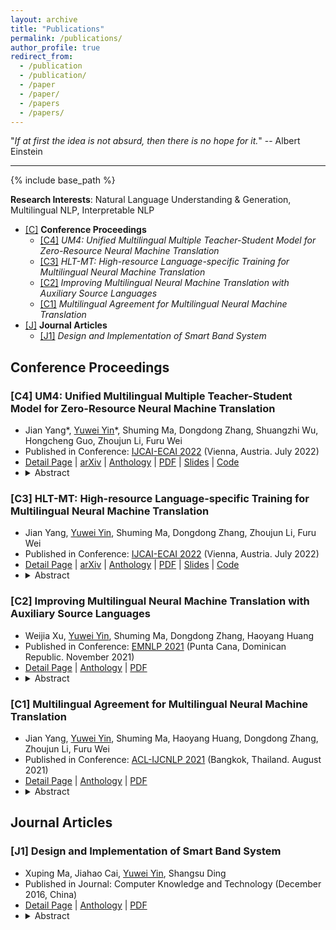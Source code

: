 ```yaml
---
layout: archive
title: "Publications"
permalink: /publications/
author_profile: true
redirect_from:
  - /publication
  - /publication/
  - /paper
  - /paper/
  - /papers
  - /papers/
---
```


<script src="https://polyfill.io/v3/polyfill.min.js?features=es6"></script>
<script id="MathJax-script" async src="https://cdn.jsdelivr.net/npm/mathjax@3/es5/tex-mml-chtml.js"></script>
<script>
MathJax = {
  tex: {
    inlineMath: [['$', '$']],
    processEscapes: true
  }
};
</script>

"*If at first the idea is not absurd, then there is no hope for it.*" -- Albert Einstein

---

<!-- {% if author.googlescholar %}
  You can also find my articles on <u><a href="{{author.googlescholar}}">my Google Scholar profile</a>.</u>
{% endif %} -->

{% include base_path %}

<!-- {% for post in site.publications reversed %}
  {% include archive-single.html %}
{% endfor %} -->

<!-- <h2 id="yyw-directory">Directory</h2> -->

**Research Interests**: Natural Language Understanding & Generation, Multilingual NLP, Interpretable NLP

- [[C]](#yyw-pub-conference) **Conference Proceedings**
  - [[C4]](#yyw-pub-conference-MNMT-UM4) *UM4: Unified Multilingual Multiple Teacher-Student Model for Zero-Resource Neural Machine Translation*
  - [[C3]](#yyw-pub-conference-MNMT-HLT) *HLT-MT: High-resource Language-specific Training for Multilingual Neural Machine Translation*
  - [[C2]](#yyw-pub-conference-MNMT-auxSource) *Improving Multilingual Neural Machine Translation with Auxiliary Source Languages*
  - [[C1]](#yyw-pub-conference-MNMT-multiAgreement) *Multilingual Agreement for Multilingual Neural Machine Translation*
- [[J]](#yyw-pub-journal) **Journal Articles**
  - [[J1]](#yyw-pub-journal-Smart-Band-System) *Design and Implementation of Smart Band System*
<!-- - [[P]](#yyw-pub-preprints) **Preprints** -->
  <!-- - [[P1]](#yyw-pub-preprints-XNLP) *XNLP* -->

<!-- --- -->

<h2 id="yyw-pub-conference">Conference Proceedings</h2>

<h3 id="yyw-pub-conference-MNMT-UM4">[C4] UM4: Unified Multilingual Multiple Teacher-Student Model for Zero-Resource Neural Machine Translation</h3>

- Jian Yang\*, <u>Yuwei Yin</u>\*, Shuming Ma, Dongdong Zhang, Shuangzhi Wu, Hongcheng Guo, Zhoujun Li, Furu Wei
- Published in Conference: [IJCAI-ECAI 2022](https://ijcai-22.org/) (Vienna, Austria. July 2022)
- [Detail Page](https://yuweiyin.github.io/publications/2022-07-23-IJCAI-MNMT-UM4) \| [arXiv](https://arxiv.org/abs/2207.04900) \| [Anthology](https://www.ijcai.org/proceedings/2022/618) \| [PDF](https://www.ijcai.org/proceedings/2022/0618.pdf) \| <!-- [Spotlight Video]() \| [Full Video]() \| --> [Slides](https://yuweiyin.github.io/files/slides/IJCAI2022-Presentation-205-UM4-full.pdf) \| [Code](https://github.com/YuweiYin/UM4)
- <details><summary>Abstract</summary>Most translation tasks among languages belong to the zero-resource translation problem where parallel corpora are unavailable. Multilingual neural machine translation (MNMT) enables one-pass translation using shared semantic space for all languages compared to the two-pass pivot translation but often underperforms the pivot-based method. In this paper, we propose a novel method, named as <b>U</b>nified <b>M</b>ultilingual <b>M</b>ultiple teacher-student <b>M</b>odel for N<b>M</b>T (<b>UM4</b>). Our method unifies source-teacher, target-teacher, and pivot-teacher models to guide the student model for the zero-resource translation. The source teacher and target teacher force the student to learn the direct source to target translation by the distilled knowledge on both source and target sides. The monolingual corpus is further leveraged by the pivot-teacher model to enhance the student model. Experimental results demonstrate that our model of 72 directions significantly outperforms previous methods on the WMT benchmark.</details>


<h3 id="yyw-pub-conference-MNMT-HLT">[C3] HLT-MT: High-resource Language-specific Training for Multilingual Neural Machine Translation</h3>

- Jian Yang, <u>Yuwei Yin</u>, Shuming Ma, Dongdong Zhang, Zhoujun Li, Furu Wei
- Published in Conference: [IJCAI-ECAI 2022](https://ijcai-22.org/) (Vienna, Austria. July 2022)
- [Detail Page](https://yuweiyin.github.io/publications/2022-07-23-IJCAI-MNMT-HLT) \| [arXiv](https://arxiv.org/abs/2207.04906) \| [Anthology](https://www.ijcai.org/proceedings/2022/619) \| [PDF](https://www.ijcai.org/proceedings/2022/0619.pdf) \| <!-- [Spotlight Video]() \| [Full Video]() \| --> [Slides](https://yuweiyin.github.io/files/slides/IJCAI2022-Presentation-206-HLT-full.pdf) \| [Code](https://github.com/YuweiYin/HLT-MT)
- <details><summary>Abstract</summary>Multilingual neural machine translation (MNMT) trained in multiple language pairs has attracted considerable attention due to fewer model parameters and lower training costs by sharing knowledge among multiple languages. Nonetheless, multilingual training is plagued by language interference degeneration in shared parameters because of the negative interference among different translation directions, especially on high-resource languages. In this paper, we propose the multilingual translation model with the high-resource language-specific training (<b>HLT-MT</b>) to alleviate the negative interference, which adopts the two-stage training with the language-specific selection mechanism. Specifically, we first train the multilingual model only with the high-resource pairs and select the language-specific modules at the top of the decoder to enhance the translation quality of high-resource directions. Next, the model is further trained on all available corpora to transfer knowledge from high-resource languages (HRLs) to low-resource languages (LRLs). Experimental results show that HLT-MT outperforms various strong baselines on WMT-10 and OPUS-100 benchmarks. Furthermore, the analytic experiments validate the effectiveness of our method in mitigating the negative interference in multilingual training.</details>


<h3 id="yyw-pub-conference-MNMT-auxSource">[C2] Improving Multilingual Neural Machine Translation with Auxiliary Source Languages</h3>

- Weijia Xu, <u>Yuwei Yin</u>, Shuming Ma, Dongdong Zhang, Haoyang Huang
- Published in Conference: [EMNLP 2021](https://2021.emnlp.org/) (Punta Cana, Dominican Republic. November 2021)
- [Detail Page](https://yuweiyin.github.io/publications/2021-11-07-EMNLP-MNMT-auxSource) \| [Anthology](https://aclanthology.org/2021.findings-emnlp.260/) \| [PDF](https://aclanthology.org/2021.findings-emnlp.260.pdf)
- <details><summary>Abstract</summary>Multilingual neural machine translation models typically handle one source language at a time. However, prior work has shown that translating from multiple source languages improves translation quality. Different from existing approaches on multi-source translation that are limited to the test scenario where parallel source sentences from multiple languages are available at inference time, we propose to improve multilingual translation in a more common scenario by exploiting synthetic source sentences from auxiliary languages. We train our model on synthetic multi-source corpora and apply random masking to enable flexible inference with single-source or bi-source inputs. Extensive experiments on Chinese/English-Japanese and a large-scale multilingual translation benchmark show that our model outperforms the multilingual baseline significantly by up to +4.0 BLEU with the largest improvements on low-resource or distant language pairs.</details>


<h3 id="yyw-pub-conference-MNMT-multiAgreement">[C1] Multilingual Agreement for Multilingual Neural Machine Translation</h3>

- Jian Yang, <u>Yuwei Yin</u>, Shuming Ma, Haoyang Huang, Dongdong Zhang, Zhoujun Li, Furu Wei
- Published in Conference: [ACL-IJCNLP 2021](https://2021.aclweb.org/) (Bangkok, Thailand. August 2021)
- [Detail Page](https://yuweiyin.github.io/publications/2021-08-02-ACL-MNMT-multiAgreement) \| [Anthology](https://aclanthology.org/2021.acl-short.31/) \| [PDF](https://aclanthology.org/2021.acl-short.31.pdf)
- <details><summary>Abstract</summary>Although multilingual neural machine translation (MNMT) enables multiple language translations, the training process is based on independent multilingual objectives. Most multilingual models can not explicitly exploit different language pairs to assist each other, ignoring the relationships among them. In this work, we propose a novel agreement-based method to encourage multilingual agreement among different translation directions, which minimizes the differences among them. We combine the multilingual training objectives with the agreement term by randomly substituting some fragments of the source language with their counterpart translations of auxiliary languages. To examine the effectiveness of our method, we conduct experiments on the multilingual translation task of 10 language pairs. Experimental results show that our method achieves significant improvements over the previous multilingual baselines.</details>



<h2 id="yyw-pub-journal">Journal Articles</h2>

<h3 id="yyw-pub-journal-Smart-Band-System">[J1] Design and Implementation of Smart Band System</h3>

- Xuping Ma, Jiahao Cai, <u>Yuwei Yin</u>, Shangsu Ding
- Published in Journal: Computer Knowledge and Technology (December 2016, China)
- [Detail Page](https://yuweiyin.github.io/publications/2016-12-01-Smart-Band-System) \| [Anthology](https://www.cnki.com.cn/Article/CJFDTotal-DNZS201636043.htm) \| [PDF](https://yuweiyin.github.io/files/publications/2016-12-01-Smart-Band-System.pdf)
- <details><summary>Abstract</summary>Nowadays, health and intelligent medical are hotspot of the society. According to this, here puts forward a design and implementation of smart band system, focus on measuring the heart rate and the sports situation. The first part is about the main technics which are used, including the Photo Plethysmography and acceleration measure; then the second part is the introduction about design of band, the telephone client and the backend server including the design of hardware, client and database, and how to process the data; in the end an instance is used to prove the practicability of the system. Based on this, a conclusion is drawn, and the future direction is put forward.</details>



<!-- <h2 id="yyw-pub-preprints">Preprints</h2> -->

<!-- <h3 id="yyw-pub-preprints-XNLP">[P1] XNLP</h3> -->
